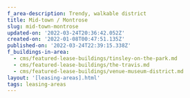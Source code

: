 ```yaml
---
f_area-description: Trendy, walkable district
title: Mid-town / Montrose
slug: mid-town-montrose
updated-on: '2022-03-24T20:36:42.052Z'
created-on: '2022-01-08T00:47:51.135Z'
published-on: '2022-03-24T22:39:15.338Z'
f_buildings-in-area:
  - cms/featured-lease-buildings/tinsley-on-the-park.md
  - cms/featured-lease-buildings/the-travis.md
  - cms/featured-lease-buildings/venue-museum-district.md
layout: '[leasing-areas].html'
tags: leasing-areas
---
```



